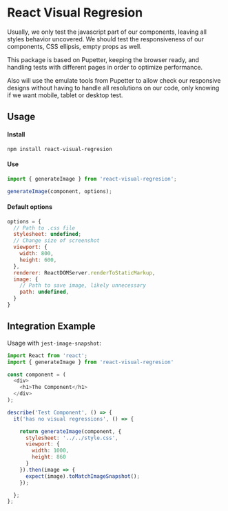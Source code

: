 # React Visual Regresion

Usually, we only test the javascript part of our components, leaving all styles behavior uncovered.
We should test the responsiveness of our components, CSS ellipsis, empty props as well.

This package is based on Pupetter, keeping the browser ready, and handling tests with different pages in order to optimize performance.

Also will use the emulate tools from Pupetter to allow check our responsive designs without having to handle all resolutions on our code, only knowing if we want mobile, tablet or desktop test.

## Usage

#### Install

```
npm install react-visual-regresion
```

#### Use

```js
import { generateImage } from 'react-visual-regresion';

generateImage(component, options);
```

#### Default options

```js
options = {
  // Path to .css file
  stylesheet: undefined;
  // Change size of screenshot
  viewport: {
    width: 800,
    height: 600,
  },
  renderer: ReactDOMServer.renderToStaticMarkup,
  image: {
    // Path to save image, likely unnecessary
    path: undefined,
  }
}
```

## Integration Example

Usage with `jest-image-snapshot`:

```js
import React from 'react';
import { generateImage } from 'react-visual-regresion'

const component = (
  <div>
    <h1>The Component</h1>
  </div>
);

describe('Test Component', () => {
  it('has no visual regressions', () => {

    return generateImage(component, {
      stylesheet: '../../style.css',
      viewport: {
        width: 1000,
        height: 860
      }
    }).then(image => {
      expect(image).toMatchImageSnapshot();
    });

  };
};
```
